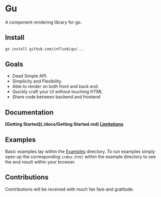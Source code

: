 # Gu
  A component rendering library for go.

## Install

```bash
go install github.com/influx6/gu/...
```

## Goals
  - Dead Simple API.
  - Simplicity and Flexibility.
  - Able to render on both front and back end.
  - Quickly craft your UI without touching HTML
  - Share code between backend and frontend

## Documentation
  **[Getting Started](./docs/Getting Started.md)**
  **[Limitations](./docs/Limitations.md)**

## Examples
Basic examples lay within the [Examples](./examples/) directory. To run examples 
simply open up the corresponding `index.html` within the example directory to see 
the end result within your browser.

## Contributions
 Contributions will be received with much fan fare and gratitude.
